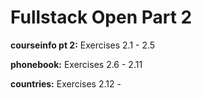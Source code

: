 # Fullstack Open Part 2

**courseinfo pt 2:** Exercises 2.1 - 2.5

**phonebook:** Exercises 2.6 - 2.11

**countries:** Exercises 2.12 -
